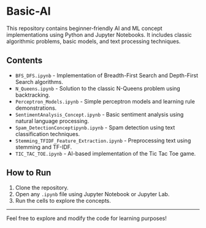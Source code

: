 # Basic-AI

This repository contains beginner-friendly AI and ML concept implementations using Python and Jupyter Notebooks. It includes classic algorithmic problems, basic models, and text processing techniques.

## Contents

- `BFS_DFS.ipynb` - Implementation of Breadth-First Search and Depth-First Search algorithms.
- `N_Queens.ipynb` - Solution to the classic N-Queens problem using backtracking.
- `Perceptron_Models.ipynb` - Simple perceptron models and learning rule demonstrations.
- `SentimentAnalysis_Concept.ipynb` - Basic sentiment analysis using natural language processing.
- `Spam_DetectionConceptipynb.ipynb` - Spam detection using text classification techniques.
- `Stemming_TFIDF_Feature_Extraction.ipynb` - Preprocessing text using stemming and TF-IDF.
- `TIC_TAC_TOE.ipynb` - AI-based implementation of the Tic Tac Toe game.

## How to Run

1. Clone the repository.
2. Open any `.ipynb` file using Jupyter Notebook or Jupyter Lab.
3. Run the cells to explore the concepts.

---

Feel free to explore and modify the code for learning purposes!
